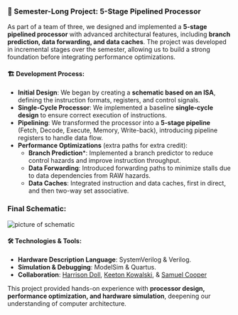 ### 🔭 Semester-Long Project: 5-Stage Pipelined Processor  

As part of a team of three, we designed and implemented a **5-stage pipelined processor** with advanced architectural features, including **branch prediction, data forwarding, and data caches**. The project was developed in incremental stages over the semester, allowing us to build a strong foundation before integrating performance optimizations.  

#### 🏗️ Development Process:  
- **Initial Design**: We began by creating a **schematic based on an ISA**, defining the instruction formats, registers, and control signals.  
- **Single-Cycle Processor**: We implemented a baseline **single-cycle design** to ensure correct execution of instructions.  
- **Pipelining**: We transformed the processor into a **5-stage pipeline** (Fetch, Decode, Execute, Memory, Write-back), introducing pipeline registers to handle data flow.  
- **Performance Optimizations** (extra paths for extra credit):  
  - **Branch Prediction***: Implemented a branch predictor to reduce control hazards and improve instruction throughput.  
  - **Data Forwarding**: Introduced forwarding paths to minimize stalls due to data dependencies from RAW hazards.  
  - **Data Caches**: Integrated instruction and data caches, first in direct, and then two-way set associative.

### Final Schematic: 
![picture of schematic]()
#### 🛠️ Technologies & Tools:  
- **Hardware Description Language**: SystemVerilog & Verilog.
- **Simulation & Debugging**: ModelSim & Quartus.  
- **Collaboration**: [Harrison Doll](https://github.com/fuzzy41316/fuzzy41316), [Keeton Kowalski](https://github.com/keetongh), & [Samuel Cooper](https://github.com/Samcooper01)

This project provided hands-on experience with **processor design, performance optimization, and hardware simulation**, deepening our understanding of computer architecture.  
